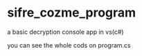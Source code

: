 # sifre_cozme_program
a basic decryption console app in vs(c#)

you can see the whole cods on program.cs
